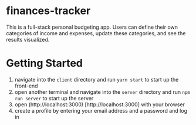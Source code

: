 # finances-tracker

This is a full-stack personal budgeting app.  Users can define their own categories of income and expenses, update these categories, and see the results visualized.

# Getting Started

1. navigate into the `client` directory and run `yarn start` to start up the front-end
2. open another terminal and navigate into the `server` directory and run `npm run server` to start up the server
3. open (http://localhost:3000) [http://localhost:3000] with your browser
4. create a profile by entering your email address and a password and log in
